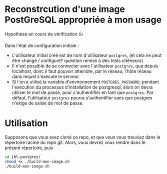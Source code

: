 # Reconstrcution d'une image PostGreSQL appropriée à mon usage

Hypothèse en cours de vérification :+1: 


Dans l'état de configuration initiale : 
* L'utilisateur initial créé est de nom d'utilisateur `postgres`, (et cela ne peut être changé / configuré? question remise à des tests ultérieurs)
* Il n'est possible de se connecter avec l'utilisateur `postgres`, que depuis localhost, donc il faut pouvoir atteindre, par le réseau, l'hôte réseau dans lequel s'exécute le serveur.
* Si l'on a utilisé la variable d'environnement `POSTGRES_PASSWORD`, pendant l'exécution du processus d'installation de postgresql, alors on devra utiliser le mot de passe, pour s'authentifier en tant que `postgres`. Par défaut, l'utilisateur `postgres` pourra s'authentifier sans que postgres n'exige de saisie de mot de passe.


# Utilisation 
Supposons que vous avez cloné ce repo, et que vous vous trouviez dans le répertoire racine du repo git.
Alors, vous devrez vous rendre dans le présent répertoire, puis 
```bash
cd jbl-postgres/
chmod +x ./build-mon-image.sh
./build-mon-image.sh
```
